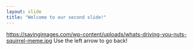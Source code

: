 ```yaml
---
layout: slide
title: "Welcome to our second slide!"
---
```

https://sayingimages.com/wp-content/uploads/whats-driving-you-nuts-squirrel-meme.jpg
Use the left arrow to go back!
